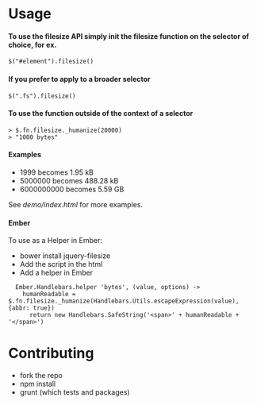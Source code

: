 # Usage

#### To use the filesize API simply init the filesize function on the selector of choice, for ex.

~~~
$("#element").filesize()
~~~

#### If you prefer to apply to a broader selector

~~~
$(".fs").filesize()
~~~

#### To use the function outside of the context of a selector

~~~
> $.fn.filesize._humanize(20000)
> "1000 bytes"
~~~

#### Examples

* 1999 becomes 1.95 kB
* 5000000 becomes 488.28 kB
* 6000000000 becomes 5.59 GB

See *demo/index.html* for more examples.

#### Ember

To use as a Helper in Ember:

* bower install jquery-filesize
* Add the script in the html
* Add a helper in Ember

~~~
  Ember.Handlebars.helper 'bytes', (value, options) ->
    humanReadable = $.fn.filesize._humanize(Handlebars.Utils.escapeExpression(value), {abbr: true})
      return new Handlebars.SafeString('<span>' + humanReadable + '</span>')
~~~

# Contributing
* fork the repo
* npm install
* grunt (which tests and packages)
